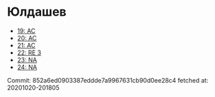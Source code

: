 # Юлдашев
- [19: AC](19.md)
- [20: AC](20.md)
- [21: AC](21.md)
- [22: RE 3](22.md)
- [23: NA](23.md)
- [24: NA](24.md)

Commit: 852a6ed0903387eddde7a9967631cb90d0ee28c4
 fetched at: 20201020-201805
